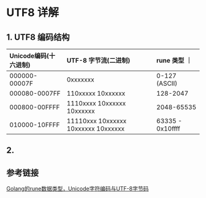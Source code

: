 # UTF8 详解


## 1. UTF8 编码结构

| Unicode编码(十六进制)	| UTF-8 字节流(二进制) | rune 类型 ｜
| :-- | :-- | :-- |
| 000000-00007F | 0xxxxxxx | 0-127 (ASCII) |
| 000080-0007FF	| 110xxxxx 10xxxxxx | 128-2047|
| 000800-00FFFF	| 1110xxxx 10xxxxxx 10xxxxxx | 2048-65535 |
| 010000-10FFFF	| 11110xxx 10xxxxxx 10xxxxxx 10xxxxxx | 63335 - 0x10ffff |


## 2.  






## 参考链接

[Golang的rune数据类型，Unicode字符编码与UTF-8字节码](https://blog.csdn.net/HayPinF/article/details/111467763)
